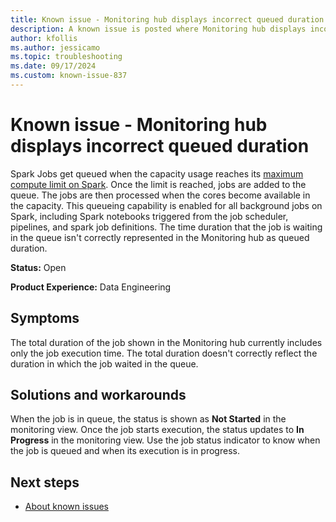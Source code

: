 ```yaml
---
title: Known issue - Monitoring hub displays incorrect queued duration
description: A known issue is posted where Monitoring hub displays incorrect queued duration.
author: kfollis
ms.author: jessicamo
ms.topic: troubleshooting  
ms.date: 09/17/2024
ms.custom: known-issue-837
---
```


# Known issue - Monitoring hub displays incorrect queued duration

Spark Jobs get queued when the capacity usage reaches its [maximum compute limit on Spark](/fabric/data-engineering/job-queueing-for-fabric-spark). Once the limit is reached, jobs are added to the queue. The jobs are then processed when the cores become available in the capacity. This queueing capability is enabled for all background jobs on Spark, including Spark notebooks triggered from the job scheduler, pipelines, and spark job definitions. The time duration that the job is waiting in the queue isn't correctly represented in the Monitoring hub as queued duration.

**Status:** Open

**Product Experience:** Data Engineering

## Symptoms

The total duration of the job shown in the Monitoring hub currently includes only the job execution time. The total duration doesn't correctly reflect the duration in which the job waited in the queue.

## Solutions and workarounds

When the job is in queue, the status is shown as **Not Started** in the monitoring view. Once the job starts execution, the status updates to **In Progress** in the monitoring view. Use the job status indicator to know when the job is queued and when its execution is in progress.

## Next steps

- [About known issues](https://support.fabric.microsoft.com/known-issues)
